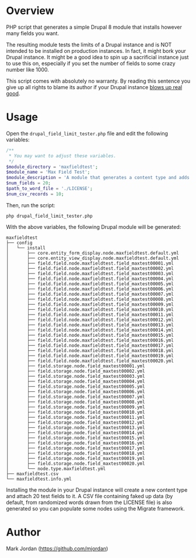 # Overview

PHP script that generates a simple Drupal 8 module that installs however many fields you want.

The resulting module tests the limits of a Drupal instance and is NOT intended to be installed on production instances. In fact, it might bork your Drupal instance. It might be a good idea to spin up a sacrificial instance just to use this on, especially if you set the number of fields to some crazy number like 1000.

This script comes with absolutely no warranty. By reading this sentence you give up all rights to blame its author if your Drupal instance [blows up real good](https://www.youtube.com/watch?v=uHkvD7-u7y8).

# Usage

Open the `drupal_field_limit_tester.php` file and edit the following variables:

```php
/**
 * You may want to adjust these variables.
 */
$module_directory = 'maxfieldtest';
$module_name = 'Max Field Test';
$module_description = 'A module that generates a content type and adds a bunch of fields.';
$num_fields = 20;
$path_to_word_file = './LICENSE';
$num_csv_records = 10;
```

Then, run the script:

`php drupal_field_limit_tester.php`

With the above variables, the following Drupal module will be generated:

```
maxfieldtest
├── config
│   └── install
│       ├── core.entity_form_display.node.maxfieldtest.default.yml
│       ├── core.entity_view_display.node.maxfieldtest.default.yml
│       ├── field.field.node.maxfieldtest.field_maxtest00001.yml
│       ├── field.field.node.maxfieldtest.field_maxtest00002.yml
│       ├── field.field.node.maxfieldtest.field_maxtest00003.yml
│       ├── field.field.node.maxfieldtest.field_maxtest00004.yml
│       ├── field.field.node.maxfieldtest.field_maxtest00005.yml
│       ├── field.field.node.maxfieldtest.field_maxtest00006.yml
│       ├── field.field.node.maxfieldtest.field_maxtest00007.yml
│       ├── field.field.node.maxfieldtest.field_maxtest00008.yml
│       ├── field.field.node.maxfieldtest.field_maxtest00009.yml
│       ├── field.field.node.maxfieldtest.field_maxtest00010.yml
│       ├── field.field.node.maxfieldtest.field_maxtest00011.yml
│       ├── field.field.node.maxfieldtest.field_maxtest00012.yml
│       ├── field.field.node.maxfieldtest.field_maxtest00013.yml
│       ├── field.field.node.maxfieldtest.field_maxtest00014.yml
│       ├── field.field.node.maxfieldtest.field_maxtest00015.yml
│       ├── field.field.node.maxfieldtest.field_maxtest00016.yml
│       ├── field.field.node.maxfieldtest.field_maxtest00017.yml
│       ├── field.field.node.maxfieldtest.field_maxtest00018.yml
│       ├── field.field.node.maxfieldtest.field_maxtest00019.yml
│       ├── field.field.node.maxfieldtest.field_maxtest00020.yml
│       ├── field.storage.node.field_maxtest00001.yml
│       ├── field.storage.node.field_maxtest00002.yml
│       ├── field.storage.node.field_maxtest00003.yml
│       ├── field.storage.node.field_maxtest00004.yml
│       ├── field.storage.node.field_maxtest00005.yml
│       ├── field.storage.node.field_maxtest00006.yml
│       ├── field.storage.node.field_maxtest00007.yml
│       ├── field.storage.node.field_maxtest00008.yml
│       ├── field.storage.node.field_maxtest00009.yml
│       ├── field.storage.node.field_maxtest00010.yml
│       ├── field.storage.node.field_maxtest00011.yml
│       ├── field.storage.node.field_maxtest00012.yml
│       ├── field.storage.node.field_maxtest00013.yml
│       ├── field.storage.node.field_maxtest00014.yml
│       ├── field.storage.node.field_maxtest00015.yml
│       ├── field.storage.node.field_maxtest00016.yml
│       ├── field.storage.node.field_maxtest00017.yml
│       ├── field.storage.node.field_maxtest00018.yml
│       ├── field.storage.node.field_maxtest00019.yml
│       ├── field.storage.node.field_maxtest00020.yml
│       └── node.type.maxfieldtest.yml
├── maxfieldtest.csv
└── maxfieldtest.info.yml
```

Installing the module in your Drupal instance will create a new content type and attach 20 test fields to it. A CSV file containing faked up data (by default, from randomized words drawn from the LICENSE file) is also generated so you can populate some nodes using the Migrate framework.

# Author

Mark Jordan (https://github.com/mjordan)

